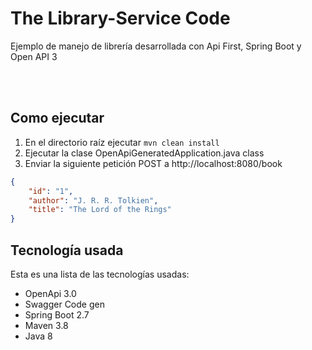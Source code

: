 # The Library-Service Code
Ejemplo de manejo de librería desarrollada con Api First, Spring Boot y Open API 3

<br>
<br>


## Como ejecutar
1. En el directorio raíz ejecutar `mvn clean install`
2. Ejecutar la clase OpenApiGeneratedApplication.java class 
3. Enviar la siguiente petición POST a http://localhost:8080/book
```json
{
    "id": "1",
    "author": "J. R. R. Tolkien",
    "title": "The Lord of the Rings"
}
```


## Tecnología usada
Esta es una lista de las tecnologías usadas: <br>
* OpenApi 3.0
* Swagger Code gen
* Spring Boot 2.7
* Maven 3.8
* Java 8

